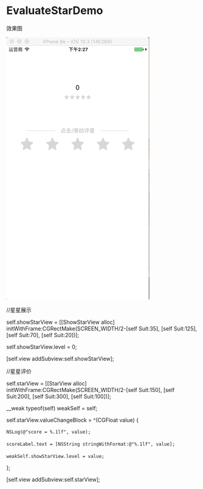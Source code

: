 # EvaluateStarDemo

效果图

![image](https://github.com/Cesaradu/EvaluateStarDemo/blob/master/star.gif)

//星星展示

self.showStarView = [[ShowStarView alloc] initWithFrame:CGRectMake(SCREEN_WIDTH/2-[self Suit:35], [self Suit:125], [self Suit:70], [self Suit:20])];

self.showStarView.level = 0;

[self.view addSubview:self.showStarView];
    
//星星评价

self.starView = [[StarView alloc] initWithFrame:CGRectMake(SCREEN_WIDTH/2-[self Suit:150], [self Suit:200], [self Suit:300], [self Suit:100])];

__weak typeof(self) weakSelf = self;

self.starView.valueChangeBlock = ^(CGFloat value) {

    NSLog(@"score = %.1lf", value);
    
    scoreLabel.text = [NSString stringWithFormat:@"%.1lf", value];
    
    weakSelf.showStarView.level = value;
    
 };
 
 [self.view addSubview:self.starView];
